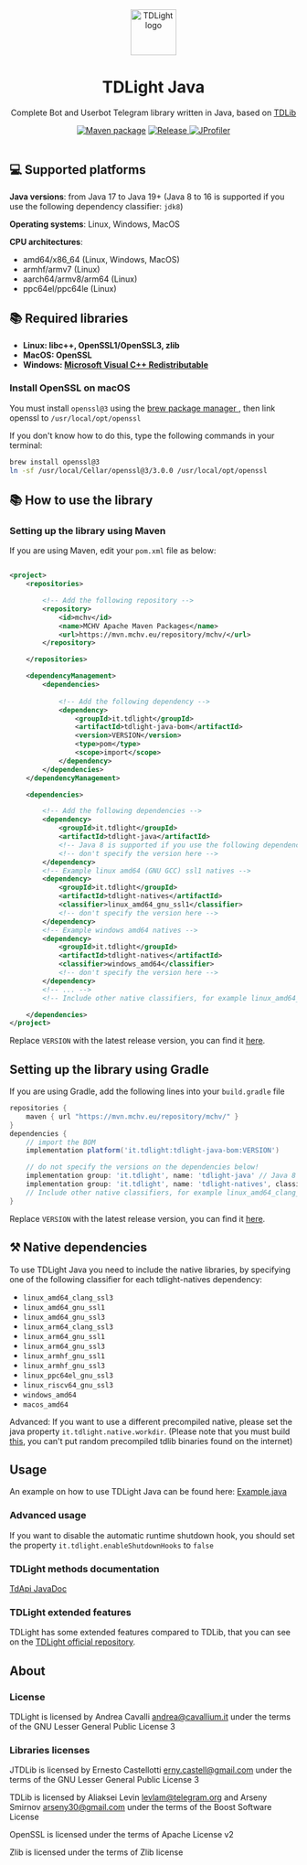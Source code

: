 <div style="text-align: center" align="center">
    <a href="https://github.com/tdlight-team/tdlight-java"><img src="./.media/tdlight-logo.png" alt="TDLight logo" style="width: 5rem; height: 5rem"></a>
    <h1>TDLight Java</h1>
    <p>Complete Bot and Userbot Telegram library written in Java, based on <a href="https://github.com/tdlib/td">TDLib</a></p>
    <a href="https://github.com/tdlight-team/tdlight-java/actions/workflows/maven-publish.yml">
<img alt="Maven package" src="https://github.com/tdlight-team/tdlight-java/actions/workflows/maven-publish.yml/badge.svg?branch=master"></a>
    <a href="https://github.com/tdlight-team/tdlight-java/releases">
        <img alt="Release" src="https://img.shields.io/github/v/release/tdlight-team/tdlight-java.svg?include_prereleases&style=flat-square">
    </a>
    <a href="https://www.ej-technologies.com/products/jprofiler/overview.html">
        <img alt="JProfiler" src="https://local.cavallium.it/mirrors/jprofiler-logo/jprofiler-logo-badge.svg">
    </a>
</div>
<br>

## 💻 Supported platforms

**Java versions**: from Java 17 to Java 19+ (Java 8 to 16 is supported if you use the following dependency classifier: `jdk8`)

**Operating systems**: Linux, Windows, MacOS

**CPU architectures**:

- amd64/x86_64 (Linux, Windows, MacOS)
- armhf/armv7 (Linux)
- aarch64/armv8/arm64 (Linux)
- ppc64el/ppc64le (Linux)

## 📚 Required libraries
- **Linux: libc++, OpenSSL1/OpenSSL3, zlib**
- **MacOS: OpenSSL**
- **Windows: [Microsoft Visual C++ Redistributable](https://aka.ms/vs/17/release/vc_redist.x64.exe)**

### Install OpenSSL on macOS

You must install `openssl@3` using the <a href="https://brew.sh">brew package manager </a>, then link openssl
to `/usr/local/opt/openssl`

If you don't know how to do this, type the following commands in your terminal:

```bash
brew install openssl@3
ln -sf /usr/local/Cellar/openssl@3/3.0.0 /usr/local/opt/openssl
```

## 📚 How to use the library

### Setting up the library using Maven

If you are using Maven, edit your `pom.xml` file as below:

```xml

<project>
	<repositories>

		<!-- Add the following repository -->
		<repository>
			<id>mchv</id>
			<name>MCHV Apache Maven Packages</name>
			<url>https://mvn.mchv.eu/repository/mchv/</url>
		</repository>

	</repositories>

	<dependencyManagement>
		<dependencies>
			
			<!-- Add the following dependency -->
			<dependency>
				<groupId>it.tdlight</groupId>
				<artifactId>tdlight-java-bom</artifactId>
				<version>VERSION</version>
				<type>pom</type>
				<scope>import</scope>
			</dependency>
		</dependencies>
	</dependencyManagement>

	<dependencies>

		<!-- Add the following dependencies -->
		<dependency>
			<groupId>it.tdlight</groupId>
			<artifactId>tdlight-java</artifactId>
			<!-- Java 8 is supported if you use the following dependency classifier: <classifier>jdk8</classifier> -->
			<!-- don't specify the version here -->
		</dependency>
		<!-- Example linux amd64 (GNU GCC) ssl1 natives -->
		<dependency>
			<groupId>it.tdlight</groupId>
			<artifactId>tdlight-natives</artifactId>
			<classifier>linux_amd64_gnu_ssl1</classifier>
			<!-- don't specify the version here -->
		</dependency>
		<!-- Example windows amd64 natives -->
		<dependency>
			<groupId>it.tdlight</groupId>
			<artifactId>tdlight-natives</artifactId>
			<classifier>windows_amd64</classifier>
			<!-- don't specify the version here -->
		</dependency>
		<!-- ... -->
		<!-- Include other native classifiers, for example linux_amd64_ssl3, macos_amd64, ... -->

	</dependencies>
</project>
```

Replace `VERSION` with the latest release version, you can find
it [here](https://github.com/tdlight-team/tdlight-java/releases).

## Setting up the library using Gradle

If you are using Gradle, add the following lines into your `build.gradle` file

```groovy
repositories {
	maven { url "https://mvn.mchv.eu/repository/mchv/" }
}
dependencies {
	// import the BOM
	implementation platform('it.tdlight:tdlight-java-bom:VERSION')

	// do not specify the versions on the dependencies below!
	implementation group: 'it.tdlight', name: 'tdlight-java' // Java 8 is supported if you use the following dependency classifier: `jdk8`
	implementation group: 'it.tdlight', name: 'tdlight-natives', classifier: 'linux_amd64_gnu_ssl1'
	// Include other native classifiers, for example linux_amd64_clang_ssl3, macos_amd64, ... -->
}
```

Replace `VERSION` with the latest release version, you can find
it [here](https://github.com/tdlight-team/tdlight-java/releases).

## ⚒ Native dependencies

To use TDLight Java you need to include the native libraries, by specifying one of the following classifier for each tdlight-natives dependency:

- `linux_amd64_clang_ssl3`
- `linux_amd64_gnu_ssl1`
- `linux_amd64_gnu_ssl3`
- `linux_arm64_clang_ssl3`
- `linux_arm64_gnu_ssl1`
- `linux_arm64_gnu_ssl3`
- `linux_armhf_gnu_ssl1`
- `linux_armhf_gnu_ssl3`
- `linux_ppc64el_gnu_ssl3`
- `linux_riscv64_gnu_ssl3`
- `windows_amd64`
- `macos_amd64`

Advanced: If you want to use a different precompiled native, please set the java property `it.tdlight.native.workdir`. (Please note that you must build [this](https://github.com/tdlight-team/tdlight-java-natives), you can't put random precompiled tdlib binaries found on the internet)

## Usage

An example on how to use TDLight Java can be found
here: [Example.java](https://github.com/tdlight-team/tdlight-java/blob/master/example/src/main/java/it/tdlight/example/Example.java)

### Advanced usage

If you want to disable the automatic runtime shutdown hook, you should set the property `it.tdlight.enableShutdownHooks`
to `false`

### TDLight methods documentation

[TdApi JavaDoc](https://tdlight-team.github.io/tdlight-docs)

### TDLight extended features

TDLight has some extended features compared to TDLib, that you can see on
the [TDLight official repository](https://github.com/tdlight-team/tdlight#tdlight-extra-features).

## About

### **License**

TDLight is licensed by Andrea Cavalli <andrea@cavallium.it> under the terms of the GNU Lesser General Public License 3

### **Libraries licenses**

JTDLib is licensed by Ernesto Castellotti <erny.castell@gmail.com> under the terms of the GNU Lesser General Public
License 3

TDLib is licensed by Aliaksei Levin <levlam@telegram.org> and Arseny Smirnov <arseny30@gmail.com> under the terms of the
Boost Software License

OpenSSL is licensed under the terms of Apache License v2

Zlib is licensed under the terms of Zlib license
